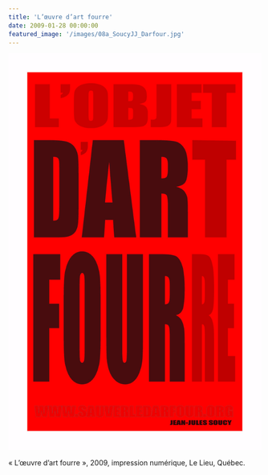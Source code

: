 ```yaml
---
title: 'L’œuvre d’art fourre'
date: 2009-01-28 00:00:00
featured_image: '/images/08a_SoucyJJ_Darfour.jpg'
---
```


![](/images/08a_SoucyJJ_Darfour.jpg)

« L’œuvre d’art fourre », 2009, impression numérique, Le Lieu, Québec.
